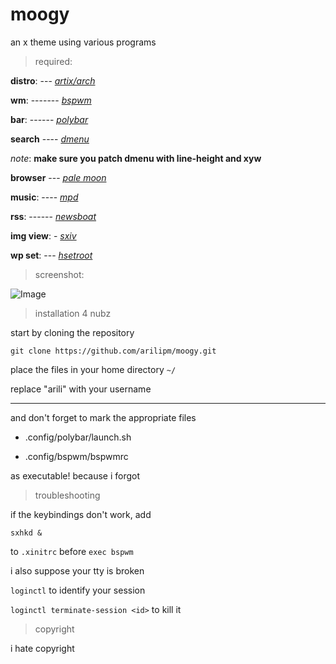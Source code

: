 # moogy
an x theme using various programs

> required:

**distro**: --- [*artix/arch*](https://artixlinux.org/)

**wm**: ------- [*bspwm*](https://github.com/baskerville/bspwm)

**bar**: ------ [*polybar*](https://github.com/jaagr/polybar)

**search** ---- [*dmenu*](https://tools.suckless.org/dmenu/)

*note*: **make sure you patch dmenu with line-height and xyw**

**browser** --- [*pale moon*](https://www.palemoon.org/)

**music**: ---- [*mpd*](https://musicpd.org/)

**rss**: ------ [*newsboat*](https://newsboat.org/)

**img view**: - [*sxiv*](https://github.com/muennich/sxiv)

**wp set**: --- [*hsetroot*](https://github.com/himdel/hsetroot)

> screenshot:

![Image](https://files.catbox.moe/nzyi2s.png)

> installation 4 nubz

start by cloning the repository

`git clone https://github.com/arilipm/moogy.git`

place the files in your home directory `~/`

replace "arili" with your username

--- 

and don't forget to mark the appropriate files

* .config/polybar/launch.sh

* .config/bspwm/bspwmrc

as executable! because i forgot

> troubleshooting

if the keybindings don't work, add

`sxhkd &`

to `.xinitrc` before `exec bspwm`

i also suppose your tty is broken

`loginctl` to identify your session

`loginctl terminate-session <id>` to kill it

> copyright

i hate copyright
